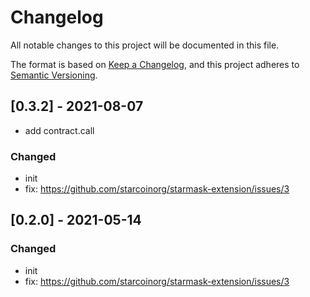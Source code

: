 # Changelog

All notable changes to this project will be documented in this file.

The format is based on [Keep a Changelog](https://keepachangelog.com/en/1.0.0/),
and this project adheres to [Semantic Versioning](https://semver.org/spec/v2.0.0.html).

## [0.3.2] - 2021-08-07

- add contract.call

### Changed

- init
- fix: https://github.com/starcoinorg/starmask-extension/issues/3

## [0.2.0] - 2021-05-14

### Changed

- init
- fix: https://github.com/starcoinorg/starmask-extension/issues/3